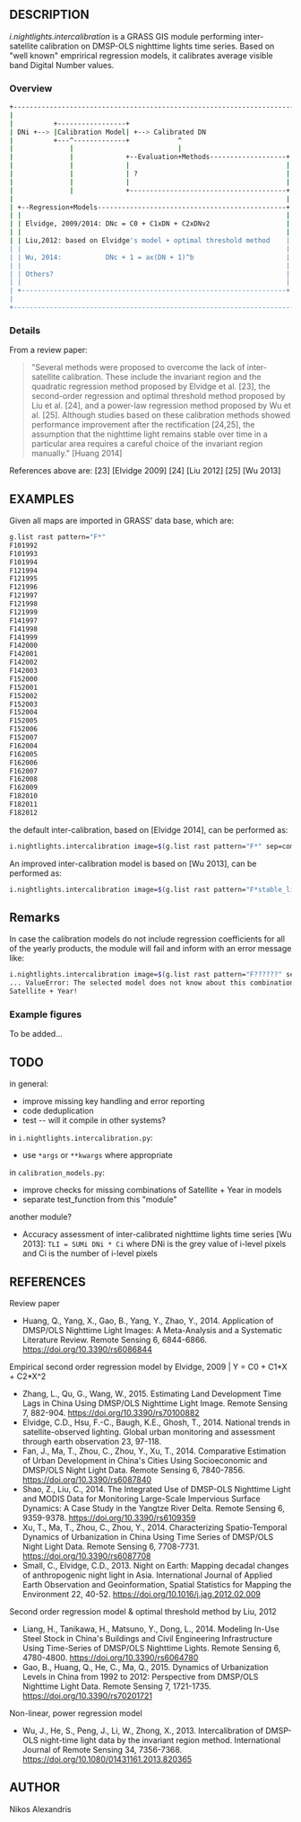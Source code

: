 ## DESCRIPTION

*i.nightlights.intercalibration* is a GRASS GIS module performing
inter-satellite calibration on DMSP-OLS nighttime lights time series.
Based on "well known" emprirical regression models, it calibrates
average visible band Digital Number values.

### Overview

```sh
+----------------------------------------------------------------------+
|                                                                      |
|          +-----------------+                                         |
| DNi +--> |Calibration Model| +--> Calibrated DN                      |
|          +---^-------------+            ^                            |
|              |                          |                            |
|              |             +--Evaluation+Methods-------------------+ |
|              |             |                                       | |
|              |             | ?                                     | |
|              |             |                                       | |
|              |             +---------------------------------------+ |
|                                                                    | |
| +--Regression+Models-----------------------------------------------+ |
| |                                                                  | |
| | Elvidge, 2009/2014: DNc = C0 + C1xDN + C2xDNv2                   | |
| |                                                                  | |
| | Liu,2012: based on Elvidge's model + optimal threshold method    | |
| |                                                                  | |
| | Wu, 2014:           DNc + 1 = ax(DN + 1)^b                       | |
| |                                                                  | |
| | Others?                                                          | |
| |                                                                  | |
| +------------------------------------------------------------------+ |
|                                                                      |
+----------------------------------------------------------------------+
```

### Details

From a review paper:

> "Several methods were proposed to overcome the lack of inter-satellite
> calibration. These include the invariant region and the quadratic
> regression method proposed by Elvidge et al. \[23\], the second-order
> regression and optimal threshold method proposed by Liu et al. \[24\],
> and a power-law regression method proposed by Wu et al. \[25\].
> Although studies based on these calibration methods showed performance
> improvement after the rectification \[24,25\], the assumption that the
> nighttime light remains stable over time in a particular area requires
> a careful choice of the invariant region manually." \[Huang 2014\]

References above are: \[23\] \[Elvidge 2009\] \[24\] \[Liu 2012\] \[25\]
\[Wu 2013\]

## EXAMPLES

Given all maps are imported in GRASS' data base, which are:

```sh
g.list rast pattern="F*"
F101992
F101993
F101994
F121994
F121995
F121996
F121997
F121998
F121999
F141997
F141998
F141999
F142000
F142001
F142002
F142003
F152000
F152001
F152002
F152003
F152004
F152005
F152006
F152007
F162004
F162005
F162006
F162007
F162008
F162009
F182010
F182011
F182012
```

the default inter-calibration, based on \[Elvidge 2014\], can be
performed as:

```sh
i.nightlights.intercalibration image=$(g.list rast pattern="F*" sep=comma) suffix=calib_elv
```

An improved inter-calibration model is based on \[Wu 2013\], can be
performed as:

```sh
i.nightlights.intercalibration image=$(g.list rast pattern="F*stable_lights*" sep=comma) model=wu2013 suffix=calib_wu
```

## Remarks

In case the calibration models do not include regression coefficients
for all of the yearly products, the module will fail and inform with an
error message like:

```sh
i.nightlights.intercalibration image=$(g.list rast pattern="F??????" sep=comma) model=liu2012 --v
... ValueError: The selected model does not know about this combination of
Satellite + Year!
```

### Example figures

To be added...

## TODO

in general:

- improve missing key handling and error reporting
- code deduplication
- test -- will it compile in other systems?

in `i.nightlights.intercalibration.py`:

- use `*args` or `**kwargs` where appropriate

in `calibration_models.py`:

- improve checks for missing combinations of Satellite + Year in
    models
- separate test\_function from this "module"

another module?

- Accuracy assessment of inter-calibrated nighttime lights time series
    \[Wu 2013\]: `TLI = SUMi DNi * Ci` where DNi is the grey value of
    i-level pixels and Ci is the number of i-level pixels

## REFERENCES

Review paper

- Huang, Q., Yang, X., Gao, B., Yang, Y., Zhao, Y., 2014. Application
    of DMSP/OLS Nighttime Light Images: A Meta-Analysis and a Systematic
    Literature Review. Remote Sensing 6, 6844-6866.
    https://doi.org/10.3390/rs6086844

Empirical second order regression model by Elvidge, 2009 | Y = C0 +
C1\*X + C2\*X^2

- Zhang, L., Qu, G., Wang, W., 2015. Estimating Land Development Time
    Lags in China Using DMSP/OLS Nighttime Light Image. Remote Sensing
    7, 882-904. https://doi.org/10.3390/rs70100882
- Elvidge, C.D., Hsu, F.-C., Baugh, K.E., Ghosh, T., 2014. National
    trends in satellite-observed lighting. Global urban monitoring and
    assessment through earth observation 23, 97-118.
- Fan, J., Ma, T., Zhou, C., Zhou, Y., Xu, T., 2014. Comparative
    Estimation of Urban Development in China's Cities Using
    Socioeconomic and DMSP/OLS Night Light Data. Remote Sensing 6,
    7840-7856. https://doi.org/10.3390/rs6087840
- Shao, Z., Liu, C., 2014. The Integrated Use of DMSP-OLS Nighttime
    Light and MODIS Data for Monitoring Large-Scale Impervious Surface
    Dynamics: A Case Study in the Yangtze River Delta. Remote Sensing 6,
    9359-9378. https://doi.org/10.3390/rs6109359
- Xu, T., Ma, T., Zhou, C., Zhou, Y., 2014. Characterizing
    Spatio-Temporal Dynamics of Urbanization in China Using Time Series
    of DMSP/OLS Night Light Data. Remote Sensing 6, 7708-7731.
    https://doi.org/10.3390/rs6087708
- Small, C., Elvidge, C.D., 2013. Night on Earth: Mapping decadal
    changes of anthropogenic night light in Asia. International Journal
    of Applied Earth Observation and Geoinformation, Spatial Statistics
    for Mapping the Environment 22, 40-52.
    https://doi.org/10.1016/j.jag.2012.02.009

Second order regression model & optimal threshold method by Liu, 2012

- Liang, H., Tanikawa, H., Matsuno, Y., Dong, L., 2014. Modeling
    In-Use Steel Stock in China's Buildings and Civil Engineering
    Infrastructure Using Time-Series of DMSP/OLS Nighttime Lights.
    Remote Sensing 6, 4780-4800. https://doi.org/10.3390/rs6064780
- Gao, B., Huang, Q., He, C., Ma, Q., 2015. Dynamics of Urbanization
    Levels in China from 1992 to 2012: Perspective from DMSP/OLS
    Nighttime Light Data. Remote Sensing 7, 1721-1735.
    https://doi.org/10.3390/rs70201721

Non-linear, power regression model

- Wu, J., He, S., Peng, J., Li, W., Zhong, X., 2013. Intercalibration
    of DMSP-OLS night-time light data by the invariant region method.
    International Journal of Remote Sensing 34, 7356-7368.
    https://doi.org/10.1080/01431161.2013.820365

## AUTHOR

Nikos Alexandris
